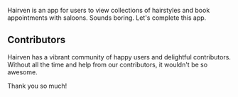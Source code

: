 Hairven is an app for users to view collections of hairstyles and book appointments with saloons. Sounds boring. Let's complete this app.

## Contributors

Hairven has a vibrant community of happy users and delightful contributors. Without all the time and help from our contributors, it wouldn't be so awesome.

Thank you so much!